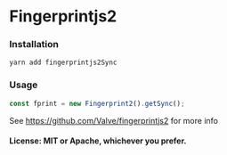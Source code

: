 # Fingerprintjs2

### Installation

```
yarn add fingerprintjs2Sync
```

### Usage

```js
const fprint = new Fingerprint2().getSync();
```

See https://github.com/Valve/fingerprintjs2 for more info

#### License: MIT or Apache, whichever you prefer.
